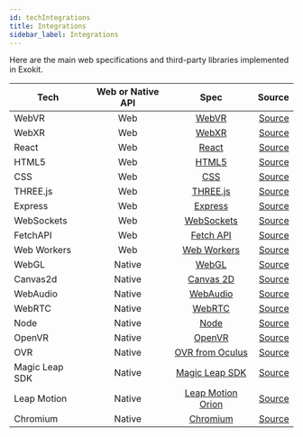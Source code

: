 ```yaml
---
id: techIntegrations
title: Integrations
sidebar_label: Integrations
---
```


Here are the main web specifications and third-party libraries implemented in Exokit.

| Tech          | Web or Native API     | Spec  | Source |
| ------------- |:-------------:|:-----:|-------:|
| WebVR      | Web | [WebVR](https://developer.mozilla.org/en-US/docs/Web/API/WebVR_API) | [Source](https://github.com/webmixedreality/exokit/blob/master/src/core.js) |
| WebXR      | Web | [WebXR](https://github.com/immersive-web/webxr) | [Source](https://github.com/webmixedreality/exokit/blob/master/src/XR.js ) |
| React      | Web | [React](https://reactjs.org/docs/getting-started.html) | [Source](https://github.com/webmixedreality/exokit/blob/master/src/core.js) |
| HTML5      | Web  | [HTML5](https://developer.mozilla.org/en-US/docs/Web/Guide/HTML/HTML5)  | [Source](https://github.com/webmixedreality/exokit/blob/master/src/core.js) |
| CSS        | Web  | [CSS](https://developer.mozilla.org/en-US/docs/Web/CSS) | [Source](https://github.com/webmixedreality/exokit/blob/master/src/core.js) |
| THREE.js   | Web  | [THREE.js](https://threejs.org/docs/) | [Source](https://github.com/webmixedreality/exokit/blob/master/lib/three-min.js ) |
| Express    | Web  | [Express](https://expressjs.com/en/api.html) | [Source](https://github.com/webmixedreality/exokit/blob/master/src/core.js) |
| WebSockets | Web  | [WebSockets](https://developer.mozilla.org/en-US/docs/Web/API/WebSockets_API) | [Source](https://github.com/webmixedreality/exokit/blob/master/src/core.js) |
| FetchAPI   | Web  | [Fetch API](https://developer.mozilla.org/en-US/docs/Web/API/Fetch_API) | [Source](https://github.com/webmixedreality/exokit/blob/master/src/core.js) |
| Web Workers| Web  | [Web Workers](https://developer.mozilla.org/en-US/docs/Web/API/Web_Workers_API) | [Source](https://github.com/webmixedreality/exokit/blob/master/src/core.js) |
| WebGL      | Native | [WebGL](https://developer.mozilla.org/en-US/docs/Web/API/WebGL_API) | [Source](https://github.com/webmixedreality/exokit/tree/master/deps/exokit-bindings/webglcontext ) |
| Canvas2d   | Native | [Canvas 2D](https://developer.mozilla.org/en-US/docs/Web/API/Canvas_API) | [Source]( https://github.com/webmixedreality/exokit/tree/master/deps/exokit-bindings/canvas) |
| WebAudio   | Native | [WebAudio](https://developer.mozilla.org/en-US/docs/Web/API/Web_Audio_API) | [Source](https://github.com/webmixedreality/exokit/tree/master/deps/exokit-bindings/webaudiocontext ) |
| WebRTC     | Native | [WebRTC](https://developer.mozilla.org/en-US/docs/Web/API/WebRTC_API) | [Source](https://github.com/webmixedreality/exokit/tree/master/deps/exokit-bindings ) |
| Node       | Native | [Node](https://nodejs.org/en/docs/) | [Source](https://github.com/modulesio/node-magicleap) |
| OpenVR     | Native | [OpenVR](https://github.com/ValveSoftware/openvr/wiki/API-Documentation) | [Source]( https://github.com/webmixedreality/exokit/tree/master/deps/openvr) |
| OVR        | Native | [OVR from Oculus](https://developer.oculus.com/) | [Source]( https://github.com/webmixedreality/exokit/tree/master/deps/exokit-bindings) |
| Magic Leap SDK      | Native | [Magic Leap SDK](https://www.magicleap.com/creator) | [Source](https://github.com/webmixedreality/exokit/tree/master/deps/exokit-bindings/magicleap ) |
| Leap Motion| Native | [Leap Motion Orion](https://developer.leapmotion.com/orion/) | [Source](https://github.com/webmixedreality/exokit/tree/master/deps/exokit-bindings/leapmotion ) |
| Chromium   | Native | [Chromium](https://www.chromium.org/developers) | [Source](https://github.com/webmixedreality/exokit/tree/master/deps/exokit-bindings ) |
